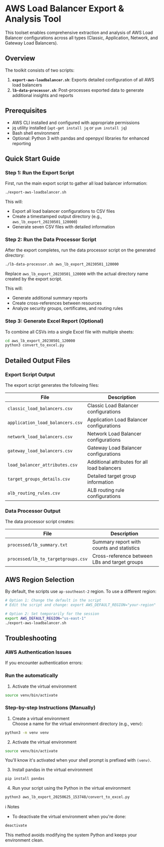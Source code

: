 # AWS Load Balancer Export & Analysis Tool

This toolset enables comprehensive extraction and analysis of AWS Load Balancer configurations across all types (Classic, Application, Network, and Gateway Load Balancers).

## Overview

The toolkit consists of two scripts:

1. **`export-aws-loadbalancer.sh`**: Exports detailed configuration of all AWS load balancers
2. **`lb-data-processor.sh`**: Post-processes exported data to generate additional insights and reports

## Prerequisites

- AWS CLI installed and configured with appropriate permissions
- jq utility installed (`apt-get install jq` or `yum install jq`)
- Bash shell environment
- Optional: Python 3 with pandas and openpyxl libraries for enhanced reporting

## Quick Start Guide

### Step 1: Run the Export Script

First, run the main export script to gather all load balancer information:

```bash
./export-aws-loadbalancer.sh
```

This will:
- Export all load balancer configurations to CSV files
- Create a timestamped output directory (e.g., `aws_lb_export_20230501_120000`)
- Generate seven CSV files with detailed information

### Step 2: Run the Data Processor Script

After the export completes, run the data processor script on the generated directory:

```bash
./lb-data-processor.sh aws_lb_export_20230501_120000
```

Replace `aws_lb_export_20230501_120000` with the actual directory name created by the export script.

This will:
- Generate additional summary reports
- Create cross-references between resources
- Analyze security groups, certificates, and routing rules

### Step 3: Generate Excel Report (Optional)

To combine all CSVs into a single Excel file with multiple sheets:

```bash
cd aws_lb_export_20230501_120000
python3 convert_to_excel.py
```

## Detailed Output Files

### Export Script Output

The export script generates the following files:

| File | Description |
|------|-------------|
| `classic_load_balancers.csv` | Classic Load Balancer configurations |
| `application_load_balancers.csv` | Application Load Balancer configurations |
| `network_load_balancers.csv` | Network Load Balancer configurations |
| `gateway_load_balancers.csv` | Gateway Load Balancer configurations |
| `load_balancer_attributes.csv` | Additional attributes for all load balancers |
| `target_groups_details.csv` | Detailed target group information |
| `alb_routing_rules.csv` | ALB routing rule configurations |

### Data Processor Output

The data processor script creates:

| File | Description |
|------|-------------|
| `processed/lb_summary.txt` | Summary report with counts and statistics |
| `processed/lb_to_targetgroups.csv` | Cross-reference between LBs and target groups |

## AWS Region Selection

By default, the scripts use `ap-southeast-2` region. To use a different region:

```bash
# Option 1: Change the default in the script
# Edit the script and change: export AWS_DEFAULT_REGION="your-region"

# Option 2: Set temporarily for the session
export AWS_DEFAULT_REGION="us-east-1"
./export-aws-loadbalancer.sh
```

## Troubleshooting

### AWS Authentication Issues

If you encounter authentication errors:

### Run the automatically
1. Activate the virtual environment
```bash
source venv/bin/activate
```



### Step-by-step Instructions (Manually)
1. Create a virtual environment <br>
Choose a name for the virtual environment directory (e.g., venv):
```bash
python3 -m venv venv
```
2. Activate the virtual environment
```bash
source venv/bin/activate
```
You'll know it's activated when your shell prompt is prefixed with `(venv)`.

3. Install pandas in the virtual environment
```bash
pip install pandas
```
4. Run your script using the Python in the virtual environment
```bash
python3 aws_lb_export_20250625_153748/convert_to_excel.py
```
ℹ️ Notes
- To deactivate the virtual environment when you're done:
```bash
deactivate
```
This method avoids modifying the system Python and keeps your environment clean.